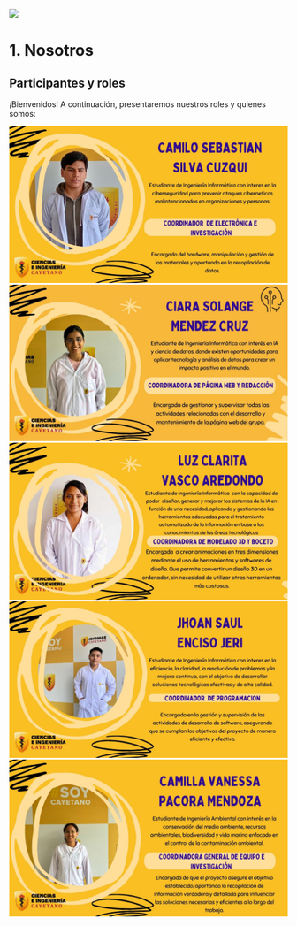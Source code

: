 ![](https://github.com/Kato7w7/Fundamento-Grupo_5/blob/main/FdD/Imagenes/Presentación.jpg)

# 1. Nosotros
## Participantes y roles
¡Bienvenidos! A continuación, presentaremos nuestros roles y quienes somos:

![](https://github.com/Kato7w7/Fundamento-Grupo_5/blob/main/FdD/Imagenes/Camilo.jpg)
![](https://github.com/Kato7w7/Fundamento-Grupo_5/blob/main/FdD/Imagenes/Ciara.jpg)
![](https://github.com/Kato7w7/Fundamento-Grupo_5/blob/main/FdD/Imagenes/luz.jpg)
![](https://github.com/Kato7w7/Fundamento-Grupo_5/blob/main/FdD/Imagenes/Jhoan.jpg)
![](https://github.com/Kato7w7/Fundamento-Grupo_5/blob/main/FdD/Imagenes/camilla.jpg)
